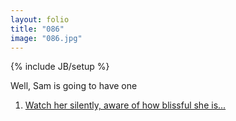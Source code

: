 ```yaml
---
layout: folio
title: "086"
image: "086.jpg"
---
```

{% include JB/setup %}

<div class="copy">
	<p>Well, Sam is going to have one</p>
</div>

<div class="choice">
	<ol>
		<li><a href="087.html">
			Watch her silently, aware of how blissful she is...
		</a></li>
	</ol>
</div>